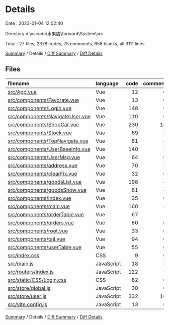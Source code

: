 # Details

Date : 2023-01-04 12:02:40

Directory d:\\vscode\\水果店\\forward\\System\\src

Total : 27 files,  2378 codes, 75 comments, 658 blanks, all 3111 lines

[Summary](results.md) / Details / [Diff Summary](diff.md) / [Diff Details](diff-details.md)

## Files
| filename | language | code | comment | blank | total |
| :--- | :--- | ---: | ---: | ---: | ---: |
| [src/App.vue](/src/App.vue) | Vue | 12 | 0 | 5 | 17 |
| [src/components/Favorate.vue](/src/components/Favorate.vue) | Vue | 13 | 0 | 5 | 18 |
| [src/components/Login.vue](/src/components/Login.vue) | Vue | 148 | 6 | 29 | 183 |
| [src/components/NavigateUser.vue](/src/components/NavigateUser.vue) | Vue | 110 | 6 | 31 | 147 |
| [src/components/ShopCar.vue](/src/components/ShopCar.vue) | Vue | 230 | 18 | 93 | 341 |
| [src/components/Stock.vue](/src/components/Stock.vue) | Vue | 69 | 3 | 22 | 94 |
| [src/components/TopNavigate.vue](/src/components/TopNavigate.vue) | Vue | 81 | 8 | 33 | 122 |
| [src/components/UserBaseInfo.vue](/src/components/UserBaseInfo.vue) | Vue | 140 | 3 | 47 | 190 |
| [src/components/UserMsg.vue](/src/components/UserMsg.vue) | Vue | 64 | 0 | 28 | 92 |
| [src/components/address.vue](/src/components/address.vue) | Vue | 70 | 2 | 24 | 96 |
| [src/components/clearFix.vue](/src/components/clearFix.vue) | Vue | 32 | 0 | 11 | 43 |
| [src/components/goodsList.vue](/src/components/goodsList.vue) | Vue | 198 | 4 | 55 | 257 |
| [src/components/goodsShow.vue](/src/components/goodsShow.vue) | Vue | 81 | 4 | 28 | 113 |
| [src/components/index.vue](/src/components/index.vue) | Vue | 35 | 0 | 14 | 49 |
| [src/components/main.vue](/src/components/main.vue) | Vue | 160 | 3 | 42 | 205 |
| [src/components/orderTable.vue](/src/components/orderTable.vue) | Vue | 67 | 1 | 20 | 88 |
| [src/components/orders.vue](/src/components/orders.vue) | Vue | 80 | 0 | 32 | 112 |
| [src/components/root.vue](/src/components/root.vue) | Vue | 33 | 0 | 11 | 44 |
| [src/components/tail.vue](/src/components/tail.vue) | Vue | 94 | 0 | 24 | 118 |
| [src/components/userTable.vue](/src/components/userTable.vue) | Vue | 55 | 0 | 16 | 71 |
| [src/index.css](/src/index.css) | CSS | 9 | 0 | 1 | 10 |
| [src/main.js](/src/main.js) | JavaScript | 18 | 2 | 6 | 26 |
| [src/routers/index.js](/src/routers/index.js) | JavaScript | 122 | 5 | 11 | 138 |
| [src/static/CSS/Login.css](/src/static/CSS/Login.css) | CSS | 82 | 0 | 1 | 83 |
| [src/store/global.js](/src/store/global.js) | JavaScript | 30 | 0 | 12 | 42 |
| [src/store/user.js](/src/store/user.js) | JavaScript | 332 | 10 | 56 | 398 |
| [src/vite.config.js](/src/vite.config.js) | JavaScript | 13 | 0 | 1 | 14 |

[Summary](results.md) / Details / [Diff Summary](diff.md) / [Diff Details](diff-details.md)